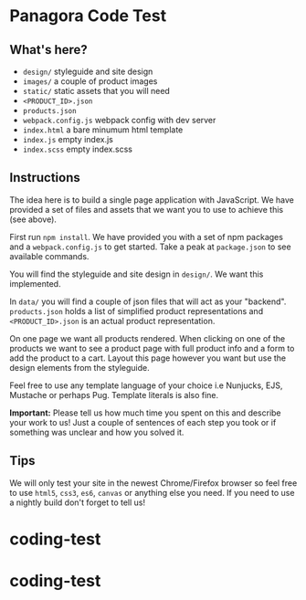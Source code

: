 # Panagora Code Test

## What's here?

- `design/` styleguide and site design
- `images/` a couple of product images
- `static/` static assets that you will need
- `<PRODUCT_ID>.json`
- `products.json`
- `webpack.config.js` webpack config with dev server
- `index.html` a bare minumum html template
- `index.js` empty index.js
- `index.scss` empty index.scss

## Instructions

The idea here is to build a single page application with JavaScript. We have provided a set of files and assets that we want you to use to achieve this (see above).

First run `npm install`. We have provided you with a set of npm packages and a `webpack.config.js` to get started. Take a peak at `package.json` to see available commands.

You will find the styleguide and site design in `design/`. We want this implemented.

In `data/` you will find a couple of json files that will act as your "backend". `products.json` holds a list of simplified product representations and `<PRODUCT_ID>.json` is an actual product representation.

On one page we want all products rendered. When clicking on one of the products we want to see a product page with full product info and a form to add the product to a cart. Layout this page however you want but use the design elements from the styleguide.

Feel free to use any template language of your choice i.e Nunjucks, EJS, Mustache or perhaps Pug. Template literals is also fine.

**Important:** Please tell us how much time you spent on this and describe your work to us! Just a couple of sentences of each step you took or if something was unclear and how you solved it.

## Tips

We will only test your site in the newest Chrome/Firefox browser so feel free to use `html5`, `css3`, `es6`, `canvas` or anything else you need. If you need to use a nightly build don't forget to tell us!
# coding-test
# coding-test
